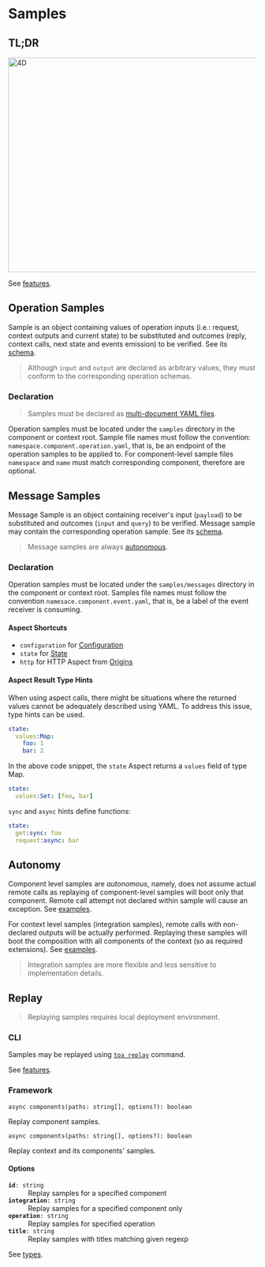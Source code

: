 # Samples

## TL;DR

<a href="https://miro.com/app/board/uXjVOoy0ImU=/?moveToWidget=3458764532091744292&cot=14">
    <picture>
        <source media="(prefers-color-scheme: dark)" srcset="./docs/sampling-dark.jpg">
        <img alt="4D" width="640" height="435" src="./docs/sampling-light.jpg">
    </picture>
</a>

See [features](/features/replay).

## Operation Samples

Sample is an object containing values of operation inputs (i.e.: request, context outputs and
current state) to be substituted and outcomes (reply, context calls, next state and events emission)
to be verified. See its [schema](./src/.replay/.suite/translate/schemas/operation.cos.yaml).

> Although `input` and `output` are declared as arbitrary values, they must conform to the
> corresponding operation schemas.

### Declaration

> Samples must be declared
> as [multi-document YAML files](https://yaml.org/spec/1.2.2/#22-structures).

Operation samples must be located under the `samples` directory in the component or context root.
Sample file names must follow the convention: `namespace.component.operation.yaml`, that is, be an
endpoint of the operation samples to be applied to. For component-level sample files `namespace`
and `name` must match corresponding component, therefore are optional.

## Message Samples

Message Sample is an object containing receiver's input (`payload`) to be substituted and
outcomes (`input` and `query`) to be verified. Message sample may contain the corresponding operation
sample. See its [schema](./src/.replay/.suite/translate/schemas/message.cos.yaml).

> Message samples are always [autonomous](#autonomy).

### Declaration

Operation samples must be located under the `samples/messages` directory in the component or context
root. Samples file names must follow the convention `namesace.component.event.yaml`, that is, be a
label of the event receiver is consuming.

#### Aspect Shortcuts

- `configuration` for [Configuration](/extensions/configuration)
- `state` for [State](/extensions/state)
- `http` for HTTP Aspect from [Origins](/extensions/origins)

#### Aspect Result Type Hints

When using aspect calls, there might be situations where the returned values cannot be adequately described using YAML.
To address this issue, type hints can be used.

```yaml
state:
  values:Map:
    foo: 1
    bar: 2
```

In the above code snippet, the `state` Aspect returns a `values` field of type Map.

```yaml
state:
  values:Set: [foo, bar]
```

`sync` and `async` hints define functions:

```yaml
state:
  get:sync: foo
  request:async: bar
```

## Autonomy

Component level samples are *autonomous*, namely, does not assume actual remote calls as
replaying of component-level samples will boot only that component. Remote call attempt not declared
within sample will cause an exception.
See [examples](../example/components/math.calculations/samples).

For context level samples (integration samples), remote calls with non-declared outputs will be
actually performed. Replaying these samples will boot the composition with all components of the
context (so as required extensions). See [examples](../example/samples).

> Integration samples are more flexible and less sensitive to implementation details.

## Replay

> Replaying samples requires local deployment environment.

### CLI

Samples may be replayed using [`toa replay`](/runtime/cli/readme.md#replay) command.

See [features](/features/cli/replay.feature).

### Framework

`async components(paths: string[], options?): boolean`

Replay component samples.

`async components(paths: string[], options?): boolean`

Replay context and its components' samples.

#### Options

<dl>
<dt><code><strong>id</strong>: string</code></dt>
<dd>Replay samples for a specified component</dd>

<dt><code><strong>integration</strong>: string</code></dt>
<dd>Replay samples for a specified component only</dd>
<dd></dd>

<dt><code><strong>operation</strong>: string</code></dt>
<dd>Replay samples for specified operation</dd>

<dt><code><strong>title</strong>: string</code></dt>
<dd>Replay samples with titles matching given regexp</dd>

</dl>

See [types](types/suite.d.ts).
